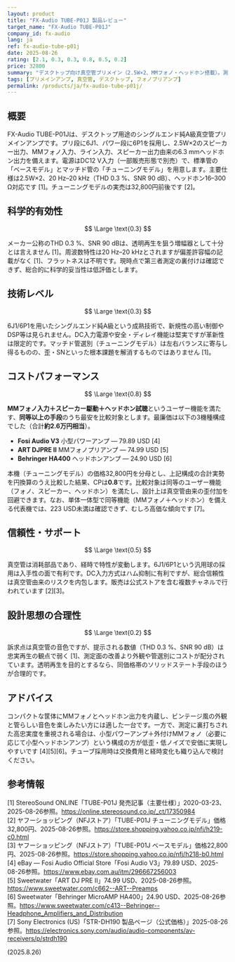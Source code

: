 ```yaml
---
layout: product
title: "FX-Audio TUBE-P01J 製品レビュー"
target_name: "FX-Audio TUBE-P01J"
company_id: fx-audio
lang: ja
ref: fx-audio-tube-p01j
date: 2025-08-26
rating: [2.1, 0.3, 0.3, 0.8, 0.5, 0.2]
price: 32800
summary: "デスクトップ向け真空管プリメイン（2.5W×2、MMフォノ・ヘッドホン搭載）。測定性能は弱く、コストパフォーマンスは0.8です。"
tags: [プリメインアンプ, 真空管, デスクトップ, フォノプリアンプ]
permalink: /products/ja/fx-audio-tube-p01j/
---
```


## 概要

FX-Audio TUBE-P01Jは、デスクトップ用途のシングルエンド純A級真空管プリメインアンプです。プリ段に6J1、パワー段に6P1を採用し、2.5W×2のスピーカー出力、MMフォノ入力、ライン入力、スピーカー出力由来の6.3 mmヘッドホン出力を備えます。電源はDC12 V入力（一部販売形態で別売）で、標準管の「ベースモデル」とマッチド管の「チューニングモデル」を用意します。主要仕様は2.5W×2、20 Hz–20 kHz（THD 0.3 %、SNR 90 dB）、ヘッドホン16–300 Ω対応です [1]。チューニングモデルの実売は32,800円前後です [2]。

## 科学的有効性

$$ \Large \text{0.3} $$

メーカー公称のTHD 0.3 %、SNR 90 dBは、透明再生を狙う増幅器として十分とは言えません [1]。周波数特性は20 Hz–20 kHzとされますが偏差許容幅の記載がなく [1]、フラットネスは不明です。現時点で第三者測定の裏付けは確認できず、総合的に科学的妥当性は低評価とします。

## 技術レベル

$$ \Large \text{0.3} $$

6J1/6P1を用いたシングルエンド純A級という成熟技術で、新規性の高い制御やDSP等は見られません。DC入力電源や安全・ディレイ機能は堅実ですが革新性は限定的です。マッチド管選別（チューニングモデル）は左右バランスに寄与し得るものの、歪・SNといった根本課題を解消するものではありません [1]。

## コストパフォーマンス

$$ \Large \text{0.8} $$

**MMフォノ入力＋スピーカー駆動＋ヘッドホン試聴**というユーザー機能を満たす、**同等以上の手段**のうち最安を比較対象とします。最廉価は以下の3機種構成でした（合計**約2.6万円相当**）。

- **Fosi Audio V3** 小型パワーアンプ — 79.89 USD [4]  
- **ART DJPRE II** MMフォノプリアンプ — 74.99 USD [5]  
- **Behringer HA400** ヘッドホンアンプ — 24.90 USD [6]

本機（チューニングモデル）の価格32,800円を分母とし、上記構成の合計実勢を円換算のうえ比較した結果、CPは**0.8**です。比較対象は同等のユーザー機能（フォノ、スピーカー、ヘッドホン）を満たし、設計上は真空管由来の歪付加を回避できます。なお、単体一体型で同等機能（MMフォノ＋ヘッドホン）を備える代表機では、223 USD未満は確認できず、むしろ高価な傾向です [7]。

## 信頼性・サポート

$$ \Large \text{0.5} $$

真空管は消耗部品であり、経時で特性が変動します。6J1/6P1という汎用球の採用は入手性の面で有利です。DC入力方式はハム抑制に有利ですが、総合信頼性は真空管由来のリスクを内包します。販売は公式ストアを含む複数チャネルで行われています [2][3]。

## 設計思想の合理性

$$ \Large \text{0.2} $$

訴求点は真空管の音色ですが、提示される数値（THD 0.3 %、SNR 90 dB）は忠実再生の観点で弱く [1]、測定面の改善より外観や管選別にコストが配分されています。透明再生を目的とするなら、同価格帯のソリッドステート手段のほうが合理的です。

## アドバイス

コンパクトな筐体にMMフォノとヘッドホン出力を内蔵し、ビンテージ風の外観と管らしい音色を楽しみたい方には適した一台です。一方で、測定に裏打ちされた高忠実度を重視される場合は、小型パワーアンプ＋外付けMMフォノ（必要に応じて小型ヘッドホンアンプ）という構成の方が低歪・低ノイズで安価に実現しやすいです [4][5][6]。チューブ採用時は交換費用と経時変化も織り込んで検討ください。

## 参考情報

[1] StereoSound ONLINE「TUBE-P01J 発売記事（主要仕様）」2020-03-23、2025-08-26参照。https://online.stereosound.co.jp/_ct/17350984  
[2] ヤフーショッピング（NFJストア）「TUBE-P01J チューニングモデル」価格32,800円、2025-08-26参照。https://store.shopping.yahoo.co.jp/nfj/h219-c0.html  
[3] ヤフーショッピング（NFJストア）「TUBE-P01J ベースモデル」価格22,800円、2025-08-26参照。https://store.shopping.yahoo.co.jp/nfj/h218-b0.html  
[4] eBay — Fosi Audio Official Store「Fosi Audio V3」79.89 USD、2025-08-26参照。https://www.ebay.com.au/itm/296667256003  
[5] Sweetwater「ART DJ PRE II」74.99 USD、2025-08-26参照。https://www.sweetwater.com/c662--ART--Preamps  
[6] Sweetwater「Behringer MicroAMP HA400」24.90 USD、2025-08-26参照。https://www.sweetwater.com/c413--Behringer--Headphone_Amplifiers_and_Distribution  
[7] Sony Electronics (US)「STR-DH190 製品ページ（公式価格）」2025-08-26参照。https://electronics.sony.com/audio/audio-components/av-receivers/p/strdh190

(2025.8.26)

